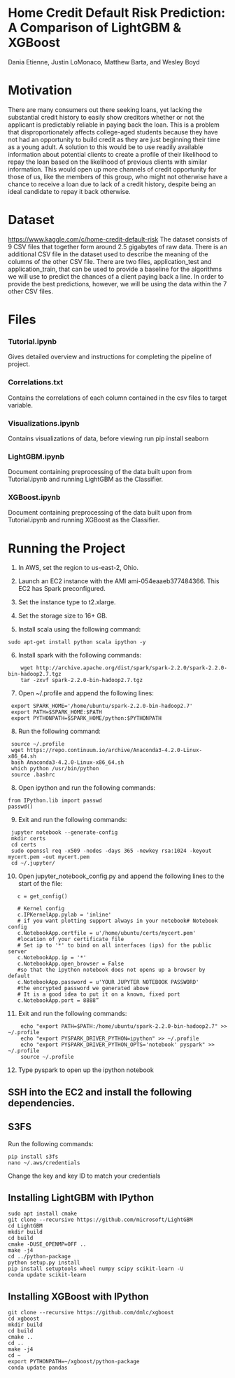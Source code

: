 # Home Credit Default Risk Prediction:  A Comparison of LightGBM & XGBoost
   Dania Etienne, Justin LoMonaco, Matthew Barta, and Wesley Boyd

# Motivation
There are many consumers out there seeking loans, yet lacking the substantial credit history to easily show creditors whether or not the applicant is predictably reliable in paying back the loan. This is a problem that disproportionately affects college-aged students because they have not had an opportunity to build credit as they are just beginning their time as a young adult.  A solution to this would be to use readily available information about potential clients to create a profile of their likelihood to repay the loan based on the likelihood of previous clients with similar information. This would open up more channels of credit opportunity for those of us, like the members of this group, who might not otherwise have a chance to receive a loan due to lack of a credit history, despite being an ideal candidate to repay it back otherwise.

# Dataset
   https://www.kaggle.com/c/home-credit-default-risk
The dataset consists of 9 CSV files that together form around 2.5 gigabytes of raw data. There is an additional CSV file in the dataset used to describe the meaning of the columns of the other CSV file. There are two files, application_test and application_train, that can be used to provide a baseline for the algorithms we will use to predict the chances of a client paying back a line. In order to provide the best predictions, however, we will be using the data within the 7 other CSV files.

# Files
   ### Tutorial.ipynb
   Gives detailed overview and instructions for completing the pipeline of project. 
   ### Correlations.txt 
   Contains the correlations of each column contained in the csv files to target variable. 
   ### Visualizations.ipynb
   Contains visualizations of data, before viewing run pip install seaborn
   ### LightGBM.ipynb 
   Document containing preprocessing of the data built upon from Tutorial.ipynb and running LightGBM as the     Classifier. 
   ### XGBoost.ipynb
   Document containing preprocessing of the data built upon from Tutorial.ipynb and running XGBoost as the Classifier.  
   


# Running the Project 

  1. In AWS, set the region to us-east-2, Ohio.
  2. Launch an EC2 instance with the AMI ami-054eaaeb377484366. This EC2 has Spark preconfigured.
  3. Set the instance type to t2.xlarge.
  4. Set the storage size to 16+ GB.
  
  5. Install scala using the following command:
  ```
  sudo apt-get install python scala ipython -y
  ```
   
  6. Install spark with the following commands:
  ```
      wget http://archive.apache.org/dist/spark/spark-2.2.0/spark-2.2.0-bin-hadoop2.7.tgz
      tar -zxvf spark-2.2.0-bin-hadoop2.7.tgz
   ```
   
  7. Open ~/.profile and append the following lines:
  ```
   export SPARK_HOME='/home/ubuntu/spark-2.2.0-bin-hadoop2.7'
   export PATH=$SPARK_HOME:$PATH
   export PYTHONPATH=$SPARK_HOME/python:$PYTHONPATH
  ```
   
  8. Run the following command:
  ```
   source ~/.profile
   wget https://repo.continuum.io/archive/Anaconda3-4.2.0-Linux-x86_64.sh
   bash Anaconda3-4.2.0-Linux-x86_64.sh
   which python /usr/bin/python
   source .bashrc
  ```
   
  8. Open ipython and run the following commands: 
  ```
  from IPython.lib import passwd
  passwd()
  ```
  
  9. Exit and run the following commands:
  ```
   jupyter notebook --generate-config 
   mkdir certs 
   cd certs 
   sudo openssl req -x509 -nodes -days 365 -newkey rsa:1024 -keyout mycert.pem -out mycert.pem 
   cd ~/.jupyter/
   ```
   
  10. Open jupyter_notebook_config.py and append the following lines to the start of the file:
  ```
     c = get_config()

     # Kernel config
     c.IPKernelApp.pylab = 'inline'
     # if you want plotting support always in your notebook# Notebook config
     c.NotebookApp.certfile = u'/home/ubuntu/certs/mycert.pem'
     #location of your certificate file
     # Set ip to '*' to bind on all interfaces (ips) for the public server
     c.NotebookApp.ip = '*'
     c.NotebookApp.open_browser = False
     #so that the ipython notebook does not opens up a browser by default
     c.NotebookApp.password = u'YOUR JUPYTER NOTEBOOK PASSWORD'
     #the encrypted password we generated above
     # It is a good idea to put it on a known, fixed port
     c.NotebookApp.port = 8888”
  ```
  
  11. Exit and run the following commands:
  ```
      echo "export PATH=$PATH:/home/ubuntu/spark-2.2.0-bin-hadoop2.7" >> ~/.profile
      echo "export PYSPARK_DRIVER_PYTHON=ipython" >> ~/.profile
      echo "export PYSPARK_DRIVER_PYTHON_OPTS='notebook' pyspark" >> ~/.profile
      source ~/.profile
   ```
   
  12. Type pyspark to open up the ipython notebook

## SSH into the EC2 and install the following dependencies.

## S3FS
Run the following commands:
```
pip install s3fs
nano ~/.aws/credentials
```

Change the key and key ID to match your credentials


## Installing LightGBM with IPython

```
sudo apt install cmake
git clone --recursive https://github.com/microsoft/LightGBM
cd LightGBM
mkdir build
cd build
cmake -DUSE_OPENMP=OFF ..
make -j4
cd ../python-package
python setup.py install
pip install setuptools wheel numpy scipy scikit-learn -U
conda update scikit-learn
```

## Installing XGBoost with IPython

```
git clone --recursive https://github.com/dmlc/xgboost
cd xgboost
mkdir build
cd build
cmake ..
cd ..
make -j4
cd ~
export PYTHONPATH=~/xgboost/python-package
conda update pandas
```

